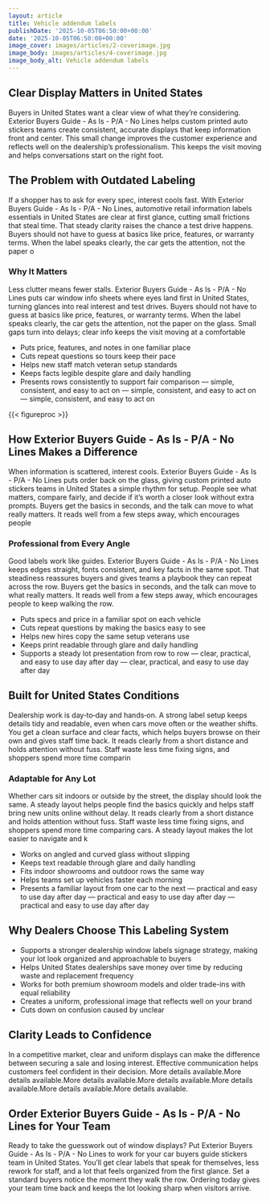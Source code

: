 ```yaml
---
layout: article
title: Vehicle addendum labels
publishDate: '2025-10-05T06:50:00+00:00'
date: '2025-10-05T06:50:00+00:00'
image_cover: images/articles/2-coverimage.jpg
image_body: images/articles/4-coverimage.jpg
image_body_alt: Vehicle addendum labels
---
```



## Clear Display Matters in United States
Buyers in United States want a clear view of what they’re considering. Exterior Buyers Guide - As Is - P/A - No Lines helps custom printed auto stickers teams create consistent, accurate displays that keep information front and center. This small change improves the customer experience and reflects well on the dealership’s professionalism. This keeps the visit moving and helps conversations start on the right foot.

## The Problem with Outdated Labeling
If a shopper has to ask for every spec, interest cools fast. With Exterior Buyers Guide - As Is - P/A - No Lines, automotive retail information labels essentials in United States are clear at first glance, cutting small frictions that steal time. That steady clarity raises the chance a test drive happens. Buyers should not have to guess at basics like price, features, or warranty terms. When the label speaks clearly, the car gets the attention, not the paper o

### Why It Matters
Less clutter means fewer stalls. Exterior Buyers Guide - As Is - P/A - No Lines puts car window info sheets where eyes land first in United States, turning glances into real interest and test drives. Buyers should not have to guess at basics like price, features, or warranty terms. When the label speaks clearly, the car gets the attention, not the paper on the glass. Small gaps turn into delays; clear info keeps the visit moving at a comfortable

- Puts price, features, and notes in one familiar place
- Cuts repeat questions so tours keep their pace
- Helps new staff match veteran setup standards
- Keeps facts legible despite glare and daily handling
- Presents rows consistently to support fair comparison — simple, consistent, and easy to act on — simple, consistent, and easy to act on — simple, consistent, and easy to act on

{{< figureproc >}}

## How Exterior Buyers Guide - As Is - P/A - No Lines Makes a Difference
When information is scattered, interest cools. Exterior Buyers Guide - As Is - P/A - No Lines puts order back on the glass, giving custom printed auto stickers teams in United States a simple rhythm for setup. People see what matters, compare fairly, and decide if it’s worth a closer look without extra prompts.  Buyers get the basics in seconds, and the talk can move to what really matters.  It reads well from a few steps away, which encourages people

### Professional from Every Angle
Good labels work like guides. Exterior Buyers Guide - As Is - P/A - No Lines keeps edges straight, fonts consistent, and key facts in the same spot. That steadiness reassures buyers and gives teams a playbook they can repeat across the row.  Buyers get the basics in seconds, and the talk can move to what really matters.  It reads well from a few steps away, which encourages people to keep walking the row.

- Puts specs and price in a familiar spot on each vehicle
- Cuts repeat questions by making the basics easy to see
- Helps new hires copy the same setup veterans use
- Keeps print readable through glare and daily handling
- Supports a steady lot presentation from row to row — clear, practical, and easy to use day after day — clear, practical, and easy to use day after day

## Built for United States Conditions
Dealership work is day‑to‑day and hands‑on. A strong label setup keeps details tidy and readable, even when cars move often or the weather shifts. You get a clean surface and clear facts, which helps buyers browse on their own and gives staff time back. It reads clearly from a short distance and holds attention without fuss. Staff waste less time fixing signs, and shoppers spend more time comparin

### Adaptable for Any Lot
Whether cars sit indoors or outside by the street, the display should look the same. A steady layout helps people find the basics quickly and helps staff bring new units online without delay. It reads clearly from a short distance and holds attention without fuss. Staff waste less time fixing signs, and shoppers spend more time comparing cars. A steady layout makes the lot easier to navigate and k

- Works on angled and curved glass without slipping
- Keeps text readable through glare and daily handling
- Fits indoor showrooms and outdoor rows the same way
- Helps teams set up vehicles faster each morning
- Presents a familiar layout from one car to the next — practical and easy to use day after day — practical and easy to use day after day — practical and easy to use day after day

## Why Dealers Choose This Labeling System
- Supports a stronger dealership window labels signage strategy, making your lot look organized and approachable to buyers
- Helps United States dealerships save money over time by reducing waste and replacement frequency
- Works for both premium showroom models and older trade-ins with equal reliability
- Creates a uniform, professional image that reflects well on your brand
- Cuts down on confusion caused by unclear

## Clarity Leads to Confidence
In a competitive market, clear and uniform displays can make the difference between securing a sale and losing interest. Effective communication helps customers feel confident in their decision. More details available.More details available.More details available.More details available.More details available.More details available.More details available.

## Order Exterior Buyers Guide - As Is - P/A - No Lines for Your Team
Ready to take the guesswork out of window displays? Put Exterior Buyers Guide - As Is - P/A - No Lines to work for your car buyers guide stickers team in United States. You’ll get clear labels that speak for themselves, less rework for staff, and a lot that feels organized from the first glance. Set a standard buyers notice the moment they walk the row.  Ordering today gives your team time back and keeps the lot looking sharp when visitors arrive.

